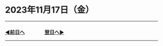 # 2023年11月17日（金）

---

### [◀️前日へ](https://github.com/yuasys/chatty-journal/blob/main/2023/11/2023-11-16.md)&emsp;&emsp;&emsp;&emsp;[翌日へ▶️](https://github.com/yuasys/chatty-journal/blob/main/2023/11/2023-11-18.md)

---
